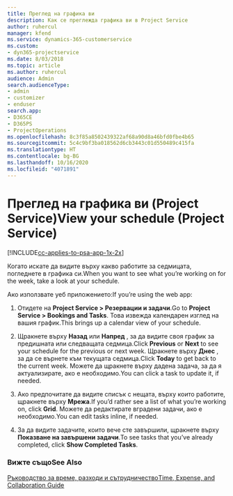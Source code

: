 ```yaml
---
title: Преглед на графика ви
description: Как се преглежда графика ви в Project Service
author: ruhercul
manager: kfend
ms.service: dynamics-365-customerservice
ms.custom:
- dyn365-projectservice
ms.date: 8/03/2018
ms.topic: article
ms.author: ruhercul
audience: Admin
search.audienceType:
- admin
- customizer
- enduser
search.app:
- D365CE
- D365PS
- ProjectOperations
ms.openlocfilehash: 8c3f85a8502439322af68a90d8a46bfd0fbe4b65
ms.sourcegitcommit: 5c4c9bf3ba018562d6cb3443c01d550489c415fa
ms.translationtype: HT
ms.contentlocale: bg-BG
ms.lasthandoff: 10/16/2020
ms.locfileid: "4071891"
---
```

# <a name="view-your-schedule-project-service"></a><span data-ttu-id="7aac9-103">Преглед на графика ви (Project Service)</span><span class="sxs-lookup"><span data-stu-id="7aac9-103">View your schedule (Project Service)</span></span>

[!INCLUDE[cc-applies-to-psa-app-1x-2x](../includes/cc-applies-to-psa-app-1x-2x.md)]

<span data-ttu-id="7aac9-104">Когато искате да видите върху какво работите за седмицата, погледнете в графика си.</span><span class="sxs-lookup"><span data-stu-id="7aac9-104">When you want to see what you’re working on for the week, take a look at your schedule.</span></span>  
  
 <span data-ttu-id="7aac9-105">Ако използвате уеб приложението:</span><span class="sxs-lookup"><span data-stu-id="7aac9-105">If you’re using the web app:</span></span>  
  
1.  <span data-ttu-id="7aac9-106">Отидете на **Project Service > Резервации и задачи**.</span><span class="sxs-lookup"><span data-stu-id="7aac9-106">Go to **Project Service > Bookings and Tasks**.</span></span> <span data-ttu-id="7aac9-107">Това извежда календарен изглед на вашия график.</span><span class="sxs-lookup"><span data-stu-id="7aac9-107">This brings up a calendar view of your schedule.</span></span>  
  
2.  <span data-ttu-id="7aac9-108">Щракнете върху **Назад** или **Напред** , за да видите своя график за предишната или следващата седмица.</span><span class="sxs-lookup"><span data-stu-id="7aac9-108">Click **Previous** or **Next** to see your schedule for the previous or next week.</span></span> <span data-ttu-id="7aac9-109">Щракнете върху **Днес** , за да се върнете към текущата седмица.</span><span class="sxs-lookup"><span data-stu-id="7aac9-109">Click **Today** to get back to the current week.</span></span> <span data-ttu-id="7aac9-110">Можете да щракнете върху дадена задача, за да я актуализирате, ако е необходимо.</span><span class="sxs-lookup"><span data-stu-id="7aac9-110">You can click a task to update it, if needed.</span></span>  
  
3.  <span data-ttu-id="7aac9-111">Ако предпочитате да видите списък с нещата, върху които работите, щракнете върху **Мрежа**.</span><span class="sxs-lookup"><span data-stu-id="7aac9-111">If you’d rather see a list of what you’re working on, click **Grid**.</span></span> <span data-ttu-id="7aac9-112">Можете да редактирате вградени задачи, ако е необходимо.</span><span class="sxs-lookup"><span data-stu-id="7aac9-112">You can edit tasks inline, if needed.</span></span>  
  
4.  <span data-ttu-id="7aac9-113">За да видите задачите, които вече сте завършили, щракнете върху **Показване на завършени задачи**.</span><span class="sxs-lookup"><span data-stu-id="7aac9-113">To see tasks that you’ve already completed, click **Show Completed Tasks**.</span></span>  
  
### <a name="see-also"></a><span data-ttu-id="7aac9-114">Вижте също</span><span class="sxs-lookup"><span data-stu-id="7aac9-114">See Also</span></span>  
 [<span data-ttu-id="7aac9-115">Ръководство за време, разходи и сътрудничество</span><span class="sxs-lookup"><span data-stu-id="7aac9-115">Time, Expense, and Collaboration Guide</span></span>](../psa/time-expense-collaboration-guide.md)
